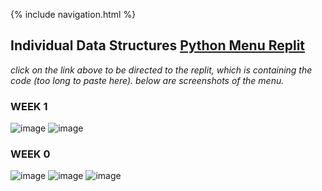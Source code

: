 {% include navigation.html %}

## Individual Data Structures [Python Menu Replit](https://replit.com/join/oeweapkivd-aadyanjalidaita)
*click on the link above to be directed to the replit, which is containing the code (too long to paste here). below are screenshots of the menu.*  

### WEEK 1
![image](https://user-images.githubusercontent.com/89221238/159341594-7326c90f-838a-402a-a60b-0f0427a7075b.png)
![image](https://user-images.githubusercontent.com/89221238/159337793-d131e109-61dc-4b24-b455-1715cf168d04.png)

### WEEK 0
![image](https://user-images.githubusercontent.com/89221238/158467347-98ba8c70-03a2-48ad-883d-8244814cefbf.png)
![image](https://user-images.githubusercontent.com/89221238/158467510-7064a527-d45d-4650-a2c7-0ef6c025c210.png)
![image](https://user-images.githubusercontent.com/89221238/158467675-43baac39-791a-442f-af4f-8ce941ece28c.png)
